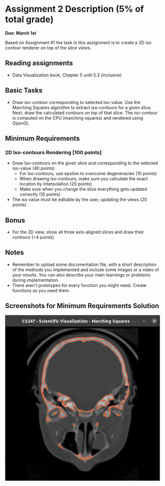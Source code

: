 # Assignment 2 Description (5% of total grade) #
**Due: March 1st**

Based on Assignment #1 the task in this assignment is to create a 2D iso contour renderer on top of the slice views.

## Reading assignments ##

* Data Visualization book, Chapter 5 until 5.3 (inclusive)

## Basic Tasks ##

* Draw iso-contour corresponding to selected iso-value. Use the Marching Squares algorithm to extract iso-contours for a given slice. Next, draw the calculated contours on top of that slice. The iso-contour is computed on the CPU (marching squares) and rendered using OpenGL

## Minimum Requirements ##
### 2D Iso-contours Rendering [100 points] ###
+ Draw Iso-contours on the given slice and corresponding to the selected iso-value (40 points)
    * For Iso-contours, use epsilon to overcome degeneracies (10 points)
    * When drawing iso-contours, make sure you calculate the exact location by interpolation (20 points)
    * Make sure when you change the slice everything gets updated correctly (10 points)
+ The iso value must be editable by the user, updating the views (20 points)

## Bonus ##
* For the 2D view, show all three axis-aligned slices and draw their contours (+4 points)

## Notes ##

* Remember to upload some documentation file, with a short description of the methods you implemented and include some images or a video of your results. You can also describe your main learnings or problems during implementation. 
* There aren't prototypes for every function you might need. Create functions as you need them.

## Screenshots for Minimum Requirements Solution ##
![marching squares](sample_outputs/output1.png)
